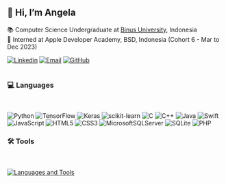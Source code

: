 ## 👋 Hi, I’m Angela

<p>
  📚 Computer Science Undergraduate at 
  <a href="https://binus.ac.id/">Binus University</a>, Indonesia
  </br>
   Interned at Apple Developer Academy, BSD, Indonesia (Cohort 6 - Mar to Dec 2023)
</p>

[![Linkedin](https://img.shields.io/badge/-angelachristabel-blue?logo=Linkedin&logoColor=white&link=https://www.linkedin.com/in/angelachristabel/)](https://www.linkedin.com/in/angelachristabel/)
[![Email](https://img.shields.io/badge/-angela.christabel@gmail.com-red?logo=data:image/svg%2bxml;base64,PHN2ZyByb2xlPSJpbWciIHZpZXdCb3g9IjAgMCAyNCAyNCIgeG1sbnM9Imh0dHA6Ly93d3cudzMub3JnLzIwMDAvc3ZnIj48dGl0bGU+R21haWw8L3RpdGxlPjxwYXRoIGQ9Ik0yNCA1LjQ1N3YxMy45MDljMCAuOTA0LS43MzIgMS42MzYtMS42MzYgMS42MzZoLTMuODE5VjExLjczTDEyIDE2LjY0bC02LjU0NS00LjkxdjkuMjczSDEuNjM2QTEuNjM2IDEuNjM2IDAgMCAxIDAgMTkuMzY2VjUuNDU3YzAtMi4wMjMgMi4zMDktMy4xNzggMy45MjctMS45NjRMNS40NTUgNC42NCAxMiA5LjU0OGw2LjU0NS00LjkxIDEuNTI4LTEuMTQ1QzIxLjY5IDIuMjggMjQgMy40MzQgMjQgNS40NTd6Ii8+PC9zdmc+)](mailto:angela.christabel@gmail.com)
[![GitHub](https://img.shields.io/github/followers/acg12?label=follow&style=social)](https://github.com/acg12)

#

<h3>💻 Languages</h3><br/>

<!-- [![Languages and Tools](https://skillicons.dev/icons?i=py,tensorflow,sklearn,mysql,sqlite,c,cpp,java,swift,js,html,css)](https://skillicons.dev) --->
![Python](https://img.shields.io/badge/python-3670A0?style=for-the-badge&logo=python&logoColor=ffdd54)
![TensorFlow](https://img.shields.io/badge/TensorFlow-%23FF6F00.svg?style=for-the-badge&logo=TensorFlow&logoColor=white)
![Keras](https://img.shields.io/badge/Keras-%23D00000.svg?style=for-the-badge&logo=Keras&logoColor=white)
![scikit-learn](https://img.shields.io/badge/scikit--learn-%23F7931E.svg?style=for-the-badge&logo=scikit-learn&logoColor=white)
![C](https://img.shields.io/badge/c-%2300599C.svg?style=for-the-badge&logo=c&logoColor=white)
![C++](https://img.shields.io/badge/c++-%2300599C.svg?style=for-the-badge&logo=c%2B%2B&logoColor=white)
![Java](https://img.shields.io/badge/java-%23ED8B00.svg?style=for-the-badge&logo=openjdk&logoColor=white)
![Swift](https://img.shields.io/badge/swift-F54A2A?style=for-the-badge&logo=swift&logoColor=white)
![JavaScript](https://img.shields.io/badge/javascript-%23323330.svg?style=for-the-badge&logo=javascript&logoColor=%23F7DF1E)
![HTML5](https://img.shields.io/badge/html5-%23E34F26.svg?style=for-the-badge&logo=html5&logoColor=white)
![CSS3](https://img.shields.io/badge/css3-%231572B6.svg?style=for-the-badge&logo=css3&logoColor=white)
![MicrosoftSQLServer](https://img.shields.io/badge/Microsoft%20SQL%20Server-CC2927?style=for-the-badge&logo=microsoft%20sql%20server&logoColor=white)
![SQLite](https://img.shields.io/badge/sqlite-%2307405e.svg?style=for-the-badge&logo=sqlite&logoColor=white)
![PHP](https://img.shields.io/badge/php-%23777BB4.svg?style=for-the-badge&logo=php&logoColor=white)

<h3>🛠️ Tools</h3><br/>

[![Languages and Tools](https://skillicons.dev/icons?i=vscode,eclipse,figma,firebase,github)](https://skillicons.dev)

#



<!---
acg12/acg12 is a ✨ special ✨ repository because its `README.md` (this file) appears on your GitHub profile.
You can click the Preview link to take a look at your changes.
--->
